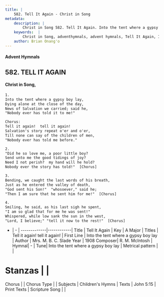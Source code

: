 ```yaml
---
title: |
    582. Tell It Again - Christ in Song
metadata:
    description: |
        Christ in Song 582. Tell It Again. Into the tent where a gypsy boy lay, Dying alone at the close of the day, News of Salvation we carried; said he, "Nobody ever has told it to me!" Chorus: Tell it again!  tell it again! Salvation's story repeat o'er and o'er, Till none can say of the children of men, "Nobody ever has told me before."
    keywords:  |
        Christ in Song, adventhymnals, advent hymnals, Tell It Again, Into the tent where a gypsy boy lay. Tell it again!  tell it again!
    author: Brian Onang'o
---
```


#### Advent Hymnals
## 582. TELL IT AGAIN
####  Christ in Song,

```txt
1.
Into the tent where a gypsy boy lay,
Dying alone at the close of the day,
News of Salvation we carried; said he,
"Nobody ever has told it to me!"

Chorus:
Tell it again!  tell it again!
Salvation's story repeat o'er and o'er,
Till none can say of the children of men,
"Nobody ever has told me before."

2.
"Did he so love me, a poor little boy?
Send unto me the good tidings of joy?
Need I not perish?  my hand will he hold?
Nobody ever the story has told!"  [Chorus]

3.
Bending, we caught the last words of his breath,
Just as he entered the valley of death,
"God sent his Son!"  "whosoever," said he;
"Then I am sure that he sent him for me!"  [Chorus]

4.
Smiling, he said, as his last sigh he spent,
"I am so glad that for me he was sent!"
Whispered, while low sank the sun in the west,
"Lord, I believe;" "tell it now to the rest!"  [Chorus]

```

- |   -  |
-------------|------------|
Title | Tell It Again |
Key | A Major |
Titles | Tell it again!  tell it again! |
First Line | Into the tent where a gypsy boy lay |
Author | Mrs. M. B. C. Slade
Year | 1908
Composer| R. M. McIntosh |
Hymnal|  - |
Tune| Into the tent where a gypsy boy lay |
Metrical pattern | |
# Stanzas |  |
Chorus |  |
Chorus Type |  |
Subjects | Children's Hymns |
Texts | John 5:15 |
Print Texts | 
Scripture Song |  |
    
